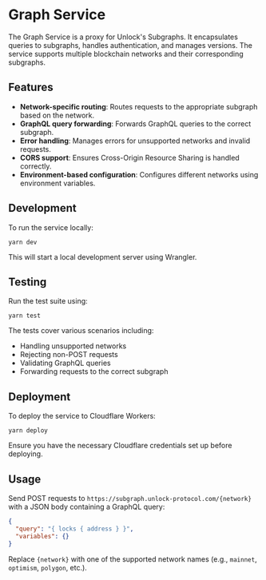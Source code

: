 # Graph Service

The Graph Service is a proxy for Unlock's Subgraphs. It encapsulates queries to subgraphs, handles authentication, and manages versions. The service supports multiple blockchain networks and their corresponding subgraphs.

## Features

- **Network-specific routing**: Routes requests to the appropriate subgraph based on the network.
- **GraphQL query forwarding**: Forwards GraphQL queries to the correct subgraph.
- **Error handling**: Manages errors for unsupported networks and invalid requests.
- **CORS support**: Ensures Cross-Origin Resource Sharing is handled correctly.
- **Environment-based configuration**: Configures different networks using environment variables.

## Development

To run the service locally:

```
yarn dev
```

This will start a local development server using Wrangler.

## Testing

Run the test suite using:

```
yarn test
```

The tests cover various scenarios including:

- Handling unsupported networks
- Rejecting non-POST requests
- Validating GraphQL queries
- Forwarding requests to the correct subgraph

## Deployment

To deploy the service to Cloudflare Workers:

```
yarn deploy
```

Ensure you have the necessary Cloudflare credentials set up before deploying.

## Usage

Send POST requests to `https://subgraph.unlock-protocol.com/{network}` with a JSON body containing a GraphQL query:

```json
{
  "query": "{ locks { address } }",
  "variables": {}
}
```

Replace `{network}` with one of the supported network names (e.g., `mainnet`, `optimism`, `polygon`, etc.).
